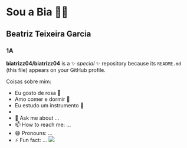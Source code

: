 # Sou a Bia 👋🏻
## Beatriz Teixeira Garcia 
### 1A


**biatrizz04/biatrizz04** is a ✨ _special_ ✨ repository because its `README.md` (this file) appears on your GitHub profile.

Coisas sobre mim:

- Eu gosto de rosa 🩷
- Amo comer e dormir 👧
- Eu estudo um instrumento 🎹
- 
- 💬 Ask me about ...
- 📫 How to reach me: ...
- 😄 Pronouns: ...
- ⚡ Fun fact: ...
![](https://pin.it/59GWSFuqK)
